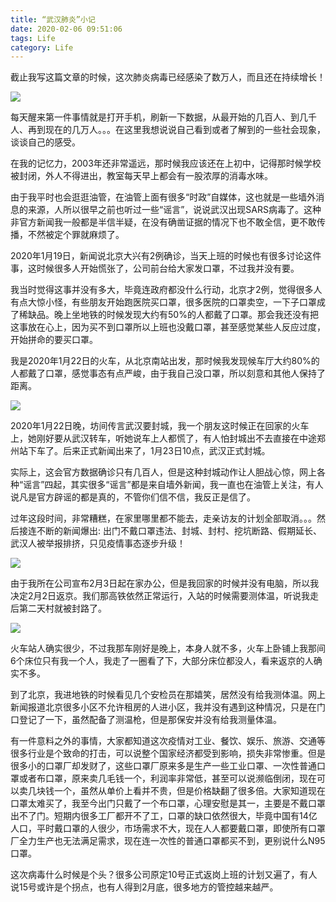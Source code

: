 ```yaml
---
title: “武汉肺炎”小记
date: 2020-02-06 09:51:06
tags: Life
category: Life
---
```

截止我写这篇文章的时候，这次肺炎病毒已经感染了数万人，而且还在持续增长！

<img src="/images/2020-02-06.jpg" /> 

每天醒来第一件事情就是打开手机，刷新一下数据，从最开始的几百人、到几千人、再到现在的几万人。。。在这里我想说说自己看到或者了解到的一些社会现象，谈谈自己的感受。

在我的记忆力，2003年还非常遥远，那时候我应该还在上初中，记得那时候学校被封闭，外人不得进出，教室每天早上都会有一股浓厚的消毒水味。

<!--more-->

由于我平时也会逛逛油管，在油管上面有很多“时政”自媒体，这也就是一些墙外消息的来源，人所以很早之前也听过一些“谣言”，说说武汉出现SARS病毒了。这种非官方新闻我一般都是半信半疑，在没有确凿证据的情况下也不敢全信，更不敢传播，不然被定个罪就麻烦了。

2020年1月19日，新闻说北京大兴有2例确诊，当天上班的时候也有很多讨论这件事，这时候很多人开始慌张了，公司前台给大家发口罩，不过我并没有要。

我当时觉得这事并没有多大，毕竟连政府都没什么行动，北京才2例，觉得很多人有点大惊小怪，有些朋友开始跑医院买口罩，很多医院的口罩卖空，一下子口罩成了稀缺品。晚上坐地铁的时候发现大约有50%的人都戴了口罩。那会我还没有把这事放在心上，因为买不到口罩所以上班也没戴口罩，甚至感觉某些人反应过度，开始拼命的要买口罩。

我是2020年1月22日的火车，从北京南站出发，那时候我发现候车厅大约80%的人都戴了口罩，感觉事态有点严峻，由于我自己没口罩，所以刻意和其他人保持了距离。

<img src="/images/2020-01-22.jpeg" /> 

2020年1月22日晚，坊间传言武汉要封城，我一个朋友这时候正在回家的火车上，她刚好要从武汉转车，听她说车上人都慌了，有人怕封城出不去直接在中途郑州站下车了。后来正式新闻出来了，1月23日10点，武汉正式封城。

实际上，这会官方数据确诊只有几百人，但是这种封城动作让人胆战心惊，网上各种“谣言”四起，其实很多“谣言”都是来自墙外新闻，我一直也在油管上关注，有人说凡是官方辟谣的都是真的，不管你们信不信，我反正是信了。

过年这段时间，非常糟糕，在家里哪里都不能去，走亲访友的计划全部取消。。。然后接连不断的新闻爆出: 出门不戴口罩违法、封城、封村、挖坑断路、假期延长、武汉人被举报排挤，只见疫情事态逐步升级！

<img src="/images/2020-01-27.jpeg" />

由于我所在公司宣布2月3日起在家办公，但是我回家的时候并没有电脑，所以我决定2月2日返京。我们那高铁依然正常运行，入站的时候需要测体温，听说我走后第二天村就被封路了。

<img src="/images/2020-02-02.jpeg" />

火车站人确实很少，不过我那车刚好是晚上，本身人就不多，火车上卧铺上我那间6个床位只有我一个人，我走了一圈看了下，大部分床位都没人，看来返京的人确实不多。

到了北京，我进地铁的时候看见几个安检员在那嬉笑，居然没有给我测体温。网上新闻报道北京很多小区不允许租房的人进小区，我并没有遇到这种情况，只是在门口登记了一下，虽然配备了测温枪，但是那保安并没有给我测量体温。

有一件意料之外的事情，大家都知道这次疫情对工业、餐饮、娱乐、旅游、交通等很多行业是个致命的打击，可以说整个国家经济都受到影响，损失非常惨重。但是很多小的口罩厂却发财了，这些口罩厂原来多是生产一些工业口罩、一次性普通口罩或者布口罩，原来卖几毛钱一个，利润率非常低，甚至可以说濒临倒闭，现在可以卖几块钱一个，虽然从单价上看并不贵，但是价格缺翻了很多倍。大家知道现在口罩太难买了，我至今出门只戴了一个布口罩，心理安慰是其一，主要是不戴口罩出不了门。短期内很多工厂都开不了工，口罩的缺口依然很大，毕竟中国有14亿人口，平时戴口罩的人很少，市场需求不大，现在人人都要戴口罩，即使所有口罩厂全力生产也无法满足需求，现在连一次性的普通口罩都买不到，更别说什么N95口罩。

这次病毒什么时候是个头？很多公司原定10号正式返岗上班的计划又遍了，有人说15号或许是个拐点，也有人得到2月底，很多地方的管控越来越严。
